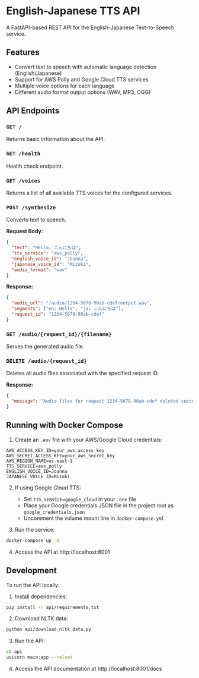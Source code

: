 # English-Japanese TTS API

A FastAPI-based REST API for the English-Japanese Text-to-Speech service.

## Features

- Convert text to speech with automatic language detection (English/Japanese)
- Support for AWS Polly and Google Cloud TTS services
- Multiple voice options for each language
- Different audio format output options (WAV, MP3, OGG)

## API Endpoints

### `GET /`

Returns basic information about the API.

### `GET /health`

Health check endpoint.

### `GET /voices`

Returns a list of all available TTS voices for the configured services.

### `POST /synthesize`

Converts text to speech.

**Request Body:**

```json
{
  "text": "Hello, こんにちは",
  "tts_service": "aws_polly",
  "english_voice_id": "Joanna",
  "japanese_voice_id": "Mizuki",
  "audio_format": "wav"
}
```

**Response:**

```json
{
  "audio_url": "/audio/1234-5678-90ab-cdef/output.wav",
  "segments": ["en: Hello", "ja: こんにちは"],
  "request_id": "1234-5678-90ab-cdef"
}
```

### `GET /audio/{request_id}/{filename}`

Serves the generated audio file.

### `DELETE /audio/{request_id}`

Deletes all audio files associated with the specified request ID.

**Response:**

```json
{
  "message": "Audio files for request 1234-5678-90ab-cdef deleted successfully"
}
```

## Running with Docker Compose

1. Create an `.env` file with your AWS/Google Cloud credentials:

```
AWS_ACCESS_KEY_ID=your_aws_access_key
AWS_SECRET_ACCESS_KEY=your_aws_secret_key
AWS_REGION_NAME=us-east-1
TTS_SERVICE=aws_polly
ENGLISH_VOICE_ID=Joanna
JAPANESE_VOICE_ID=Mizuki
```

2. If using Google Cloud TTS:
   - Set `TTS_SERVICE=google_cloud` in your `.env` file
   - Place your Google credentials JSON file in the project root as `google_credentials.json`
   - Uncomment the volume mount line in `docker-compose.yml`

3. Run the service:

```bash
docker-compose up -d
```

4. Access the API at http://localhost:8001

## Development

To run the API locally:

1. Install dependencies:

```bash
pip install -r api/requirements.txt
```

2. Download NLTK data:

```bash
python api/download_nltk_data.py
```

3. Run the API:

```bash
cd api
uvicorn main:app --reload
```

4. Access the API documentation at http://localhost:8001/docs 